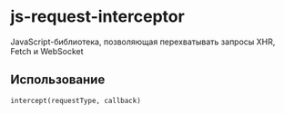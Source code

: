 # js-request-interceptor
JavaScript-библиотека, позволяющая перехватывать запросы XHR, Fetch и WebSocket

## Использование
`intercept(requestType, callback)`
